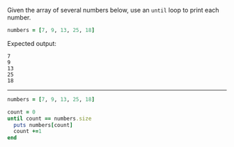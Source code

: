 Given the array of several numbers below, use an `until` loop to print each number.

```ruby
numbers = [7, 9, 13, 25, 18]
```

Expected output:

```
7
9
13
25
18
```

---
```ruby
numbers = [7, 9, 13, 25, 18]

count = 0
until count == numbers.size
  puts numbers[count]
  count +=1
end
```